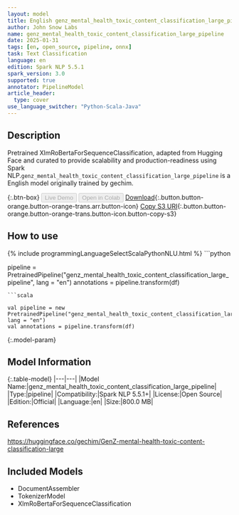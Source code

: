 ```yaml
---
layout: model
title: English genz_mental_health_toxic_content_classification_large_pipeline pipeline XlmRoBertaForSequenceClassification from gechim
author: John Snow Labs
name: genz_mental_health_toxic_content_classification_large_pipeline
date: 2025-01-31
tags: [en, open_source, pipeline, onnx]
task: Text Classification
language: en
edition: Spark NLP 5.5.1
spark_version: 3.0
supported: true
annotator: PipelineModel
article_header:
  type: cover
use_language_switcher: "Python-Scala-Java"
---
```


## Description

Pretrained XlmRoBertaForSequenceClassification, adapted from Hugging Face and curated to provide scalability and production-readiness using Spark NLP.`genz_mental_health_toxic_content_classification_large_pipeline` is a English model originally trained by gechim.

{:.btn-box}
<button class="button button-orange" disabled>Live Demo</button>
<button class="button button-orange" disabled>Open in Colab</button>
[Download](https://s3.amazonaws.com/auxdata.johnsnowlabs.com/public/models/genz_mental_health_toxic_content_classification_large_pipeline_en_5.5.1_3.0_1738340953645.zip){:.button.button-orange.button-orange-trans.arr.button-icon}
[Copy S3 URI](s3://auxdata.johnsnowlabs.com/public/models/genz_mental_health_toxic_content_classification_large_pipeline_en_5.5.1_3.0_1738340953645.zip){:.button.button-orange.button-orange-trans.button-icon.button-copy-s3}

## How to use



<div class="tabs-box" markdown="1">
{% include programmingLanguageSelectScalaPythonNLU.html %}
```python

pipeline = PretrainedPipeline("genz_mental_health_toxic_content_classification_large_pipeline", lang = "en")
annotations =  pipeline.transform(df)   

```
```scala

val pipeline = new PretrainedPipeline("genz_mental_health_toxic_content_classification_large_pipeline", lang = "en")
val annotations = pipeline.transform(df)

```
</div>

{:.model-param}
## Model Information

{:.table-model}
|---|---|
|Model Name:|genz_mental_health_toxic_content_classification_large_pipeline|
|Type:|pipeline|
|Compatibility:|Spark NLP 5.5.1+|
|License:|Open Source|
|Edition:|Official|
|Language:|en|
|Size:|800.0 MB|

## References

https://huggingface.co/gechim/GenZ-mental-health-toxic-content-classification-large

## Included Models

- DocumentAssembler
- TokenizerModel
- XlmRoBertaForSequenceClassification